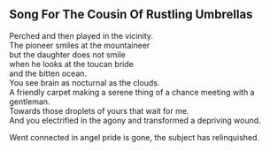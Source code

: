 Song For The Cousin Of Rustling Umbrellas
-----------------------------------------
Perched and then played in the vicinity.  
The pioneer smiles at the mountaineer  
but the daughter does not smile  
when he looks at the toucan bride  
and the bitten ocean.  
You see brain as nocturnal as the clouds.  
A friendly carpet making a serene thing of a chance meeting with a gentleman.  
Towards those droplets of yours that wait for me.  
And you electrified in the agony and transformed a depriving wound.  
  
Went connected in angel pride is gone, the subject has relinquished.  
